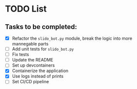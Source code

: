 # TODO List

## Tasks to be completed:
- [X] Refactor the `slido_bot.py` module, break the logic into more mannegable parts
- [ ] Add unit tests for `slido_bot.py`
- [ ] Fix tests
- [ ] Update the README
- [ ] Set up devcontainers
- [X] Containerize the application
- [X] Use logs instead of prints
- [ ] Set CI/CD pipeline
